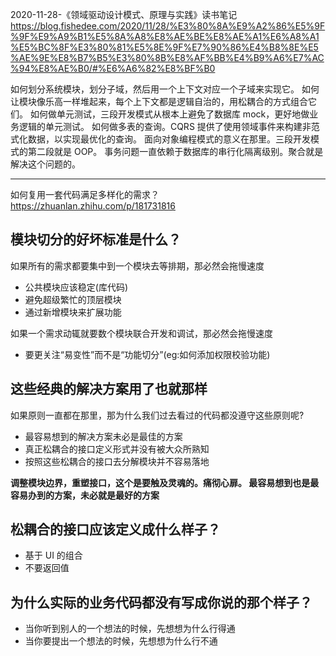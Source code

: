 2020-11-28-《领域驱动设计模式、原理与实践》读书笔记
https://blog.fishedee.com/2020/11/28/%E3%80%8A%E9%A2%86%E5%9F%9F%E9%A9%B1%E5%8A%A8%E8%AE%BE%E8%AE%A1%E6%A8%A1%E5%BC%8F%E3%80%81%E5%8E%9F%E7%90%86%E4%B8%8E%E5%AE%9E%E8%B7%B5%E3%80%8B%E8%AF%BB%E4%B9%A6%E7%AC%94%E8%AE%B0/#%E6%A6%82%E8%BF%B0

如何划分系统模块，划分子域，然后用一个上下文对应一个子域来实现它。
如何让模块像乐高一样堆起来，每个上下文都是逻辑自治的，用松耦合的方式组合它们。
如何做单元测试，三段开发模式从根本上避免了数据库 mock，更好地做业务逻辑的单元测试。
如何做多表的查询。CQRS 提供了使用领域事件来构建非范式化数据，以实现最优化的查询。
面向对象编程模式的意义在那里。三段开发模式的第二段就是 OOP。
事务问题一直依赖于数据库的串行化隔离级别。聚合就是解决这个问题的。

---

如何复用一套代码满足多样化的需求？
https://zhuanlan.zhihu.com/p/181731816

## 模块切分的好坏标准是什么？

如果所有的需求都要集中到一个模块去等排期，那必然会拖慢速度

- 公共模块应该稳定(库代码)
- 避免超级繁忙的顶层模块
- 通过新增模块来扩展功能

如果一个需求动辄就要数个模块联合开发和调试，那必然会拖慢速度

- 要更关注“易变性”而不是“功能切分”(eg:如何添加权限校验功能)

## 这些经典的解决方案用了也就那样

如果原则一直都在那里，那为什么我们过去看过的代码都没遵守这些原则呢?

- 最容易想到的解决方案未必是最佳的方案
- 真正松耦合的接口定义形式并没有被大众所熟知
- 按照这些松耦合的接口去分解模块并不容易落地

**调整模块边界，重塑接口，这个是要触及灵魂的。痛彻心扉。 最容易想到也是最容易办到的方案，未必就是最好的方案**

## 松耦合的接口应该定义成什么样子？

- 基于 UI 的组合
- 不要返回值

## 为什么实际的业务代码都没有写成你说的那个样子？

- 当你听到别人的一个想法的时候，先想想为什么行得通
- 当你要提出一个想法的时候，先想想为什么行不通
